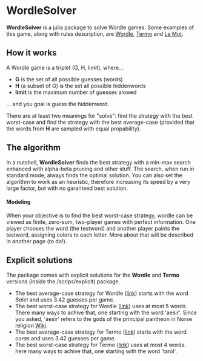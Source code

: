 # WordleSolver
**WordleSolver** is a julia package to solve Wordle games. Some examples of this game, along with rules description, are [Wordle](https://www.nytimes.com/games/wordle/index.html), [Termo](https://term.ooo/) and [Le Mot](https://wordle.louan.me/).

## How it works

A Wordle game is a triplet (G, H, limit), where...

* **G** is the set of all possible guesses (words)
* **H** (a subset of G) is the set all possible hiddenwords
* **limit** is the maximum number of guesses alowed

... and you goal is guess the hiddenword.

There are at least two meanings for "solve": find the strategy with the best worst-case and find the strategy with the best average-case (provided that the words from **H** are sampled with equal propability).

## The algorithm

In a nutshell, **WordleSolver** finds the best strategy with a min-max search enhanced with alpha-beta pruning and other stuff. The search, when run in standard mode, always finds the optimal solution. You can also set the algorithm to work as an heuristic, therefore increasing its speed by a very large factor, but with no garanteed best solution.

#### Modeling

When your objective is to find the best worst-case strategy, wordle can be viewed as finite, zero-sum, two-player games with perfect information. One player chooses the word (the testword) and another player paints the testword, assigning colors to each letter. More about that will be described in another page (to do!).

## Explicit solutions

The package comes with explicit solutions for the **Wordle** and **Termo** versions (inside the /scrips/explicit) package.

* The best average-case strategy for Wordle ([link](https://github.com/pedrolazera/WordleSolver/blob/main/scripts/explicit/out_Wordle_AVG_1648601816.txt)) starts with the word *Salet* and uses 3.42 guesses per game.
* The best worst-case strategy for Wordle ([link](https://github.com/pedrolazera/WordleSolver/blob/main/scripts/explicit/out_Wordle_MAX_1648601916.txt)) uses at most 5 words. There many ways to achive that, one starting with the word 'aesir'. Since you asked, 'aesir' refers to the gods of the principal pantheon in Norse religion [Wiki](https://en.wikipedia.org/wiki/%C3%86sir).
* The best average-case strategy for Termo ([link](https://github.com/pedrolazera/WordleSolver/blob/main/scripts/explicit/out_Termo_AVG_1648600950.txt)) starts with the word *coras* and uses 3.42 guesses per game.
* The best worst-case strategy for Termo ([link](https://github.com/pedrolazera/WordleSolver/blob/main/scripts/explicit/out_Wordle_MAX_1648601916.txt)) uses at most 4 words. here many ways to achive that, one starting with the word 'tarol'.